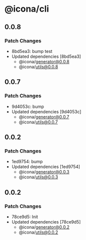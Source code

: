 # @icona/cli

## 0.0.8

### Patch Changes

- 8bd5ea3: bump test
- Updated dependencies [8bd5ea3]
  - @icona/generator@0.0.8
  - @icona/utils@0.0.8

## 0.0.7

### Patch Changes

- 9d4053c: bump
- Updated dependencies [9d4053c]
  - @icona/generator@0.0.7
  - @icona/utils@0.0.7

## 0.0.2

### Patch Changes

- 1ed9754: bump
- Updated dependencies [1ed9754]
  - @icona/generator@0.0.3
  - @icona/utils@0.0.3

## 0.0.2

### Patch Changes

- 78ce9d5: Init
- Updated dependencies [78ce9d5]
  - @icona/generator@0.0.2
  - @icona/utils@0.0.2
